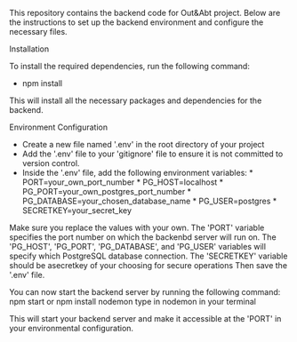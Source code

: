 This repository contains the backend code for Out&Abt project. Below are the instructions to set up the backend environment and configure the necessary files.

Installation

 To install the required dependencies, run the following command:
 - npm install

 This will install all the necessary packages and dependencies for the backend.  

Environment Configuration

- Create a new file named '.env' in the root directory of your project
- Add the '.env' file to your 'gitignore' file to ensure it is not committed to version control.
- Inside the '.env' file, add the following environment variables:
       * PORT=your_own_port_number
       * PG_HOST=localhost
       * PG_PORT=your_own_postgres_port_number
       * PG_DATABASE=your_chosen_database_name
       * PG_USER=postgres
       * SECRETKEY=your_secret_key

Make sure you replace the values with your own. The 'PORT' variable specifies the port number on which the backenbd server will run on. The 'PG_HOST', 'PG_PORT', 'PG_DATABASE', and 'PG_USER' variables will specify which PostgreSQL database connection. The 'SECRETKEY' variable should be asecretkey of your choosing for secure operations
Then save the '.env' file.

You can now start the backend server by running the following command:
    npm start
    or npm install nodemon 
    type in nodemon in your terminal

This will start your backend server and make it accessible at the 'PORT' in your environmental configuration.
 
